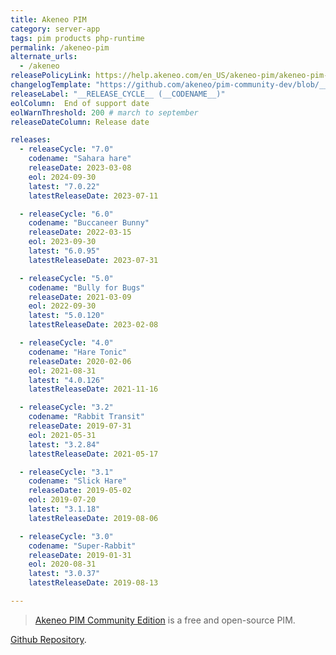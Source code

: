 ```yaml
---
title: Akeneo PIM
category: server-app
tags: pim products php-runtime
permalink: /akeneo-pim
alternate_urls:
  - /akeneo
releasePolicyLink: https://help.akeneo.com/en_US/akeneo-pim/akeneo-pim-product-support-dates
changelogTemplate: "https://github.com/akeneo/pim-community-dev/blob/__RELEASE_CYCLE__/CHANGELOG-__RELEASE_CYCLE__.md"
releaseLabel: "__RELEASE_CYCLE__ (__CODENAME__)"
eolColumn: 	End of support date
eolWarnThreshold: 200 # march to september
releaseDateColumn: Release date

releases:
  - releaseCycle: "7.0"
    codename: "Sahara hare"
    releaseDate: 2023-03-08
    eol: 2024-09-30
    latest: "7.0.22"
    latestReleaseDate: 2023-07-11

  - releaseCycle: "6.0"
    codename: "Buccaneer Bunny"
    releaseDate: 2022-03-15
    eol: 2023-09-30
    latest: "6.0.95"
    latestReleaseDate: 2023-07-31

  - releaseCycle: "5.0"
    codename: "Bully for Bugs"
    releaseDate: 2021-03-09
    eol: 2022-09-30
    latest: "5.0.120"
    latestReleaseDate: 2023-02-08

  - releaseCycle: "4.0"
    codename: "Hare Tonic"
    releaseDate: 2020-02-06
    eol: 2021-08-31
    latest: "4.0.126"
    latestReleaseDate: 2021-11-16

  - releaseCycle: "3.2"
    codename: "Rabbit Transit"
    releaseDate: 2019-07-31
    eol: 2021-05-31
    latest: "3.2.84"
    latestReleaseDate: 2021-05-17

  - releaseCycle: "3.1"
    codename: "Slick Hare"
    releaseDate: 2019-05-02
    eol: 2019-07-20
    latest: "3.1.18"
    latestReleaseDate: 2019-08-06

  - releaseCycle: "3.0"
    codename: "Super-Rabbit"
    releaseDate: 2019-01-31
    eol: 2020-08-31
    latest: "3.0.37"
    latestReleaseDate: 2019-08-13

---
```


> [Akeneo PIM Community Edition](https://www.akeneo.com/akeneo-pim-community-edition/) is a free and
> open-source PIM.

[Github Repository](https://github.com/akeneo/pim-community-dev/tree/master).
